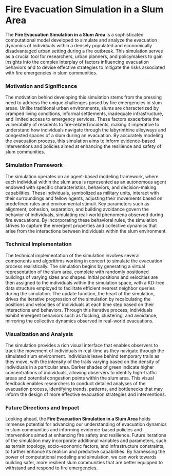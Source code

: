 # Fire Evacuation Simulation in a Slum Area

The **Fire Evacuation Simulation in a Slum Area** is a sophisticated computational model developed to simulate and analyze the evacuation dynamics of individuals within a densely populated and economically disadvantaged urban setting during a fire outbreak. This simulation serves as a crucial tool for researchers, urban planners, and policymakers to gain insights into the complex interplay of factors influencing evacuation behaviors and to devise effective strategies to mitigate the risks associated with fire emergencies in slum communities.

### Motivation and Significance
The motivation behind developing this simulation stems from the pressing need to address the unique challenges posed by fire emergencies in slum areas. Unlike traditional urban environments, slums are characterized by cramped living conditions, informal settlements, inadequate infrastructure, and limited access to emergency services. These factors exacerbate the vulnerability of residents to fire-related incidents, making it imperative to understand how individuals navigate through the labyrinthine alleyways and congested spaces of a slum during an evacuation. By accurately modeling the evacuation process, this simulation aims to inform evidence-based interventions and policies aimed at enhancing the resilience and safety of slum communities.

### Simulation Framework
The simulation operates on an agent-based modeling framework, where each individual within the slum area is represented as an autonomous agent endowed with specific characteristics, behaviors, and decision-making capabilities. These individuals, symbolized as military units, interact with their surroundings and fellow agents, adjusting their movements based on predefined rules and environmental stimuli. Key parameters such as alignment, cohesion, separation, and building avoidance govern the behavior of individuals, simulating real-world phenomena observed during fire evacuations. By incorporating these behavioral rules, the simulation strives to capture the emergent properties and collective dynamics that arise from the interactions between individuals within the slum environment.

### Technical Implementation
The technical implementation of the simulation involves several components and algorithms working in concert to simulate the evacuation process realistically. The simulation begins by generating a virtual representation of the slum area, complete with randomly positioned buildings of varying sizes and shapes. Initial positions and velocities are then assigned to the individuals within the simulation space, with a KD-tree data structure employed to facilitate efficient nearest neighbor queries during the simulation. The update function, the heart of the simulation, drives the iterative progression of the simulation by recalculating the positions and velocities of individuals at each time step based on their interactions and behaviors. Through this iterative process, individuals exhibit emergent behaviors such as flocking, clustering, and avoidance, mirroring the collective dynamics observed in real-world evacuations.

### Visualization and Analysis
The simulation provides a rich visual interface that enables observers to track the movement of individuals in real-time as they navigate through the simulated slum environment. Individuals leave behind temporary trails as they move, with the intensity of the trails varying based on the density of individuals in a particular area. Darker shades of green indicate higher concentrations of individuals, allowing observers to identify high-traffic areas and potential congestion points within the slum area. This visual feedback enables researchers to conduct detailed analyses of the evacuation process, identifying trends, patterns, and bottlenecks that may inform the design of more effective evacuation strategies and interventions.

### Future Directions and Impact
Looking ahead, the **Fire Evacuation Simulation in a Slum Area** holds immense potential for advancing our understanding of evacuation dynamics in slum communities and informing evidence-based policies and interventions aimed at enhancing fire safety and resilience. Future iterations of the simulation may incorporate additional variables and parameters, such as terrain topology, socio-economic factors, and infrastructure constraints, to further enhance its realism and predictive capabilities. By harnessing the power of computational modeling and simulation, we can work towards building safer, more resilient slum communities that are better equipped to withstand and respond to fire emergencies.

